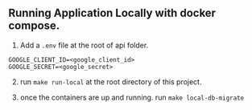 ## Running Application Locally with docker compose.

1. Add a `.env` file at the root of api folder.
```env
GOOGLE_CLIENT_ID=<google_client_id>
GOOGLE_SECRET=<google_secret>
```

2. run `make run-local` at the root directory of this project.

3. once the containers are up and running. run `make local-db-migrate`
